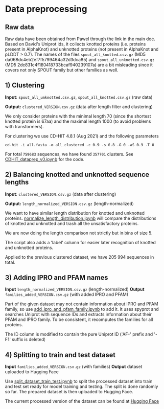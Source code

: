 # Data preprocessing

## Raw data

Raw data have been obtained from Pawel through the link in the main doc. Based on David's Uniprot ids, it collects knotted proteins (i.e. proteins present in AlphaKnot) and unknotted proteins (not present in AlphaKnot and pLDDT > 0.7). The names of the files `spout_all_knotted.csv.gz` (MD5 da068dc4eb2ef7f5799464a32d3dca85) and `spout_all_unknotted.csv.gz` (MD5 2dc831c4f180418733bcaf940239107a) are a bit misleading since it covers not only SPOUT family but other families as well.

## 1) Clustering

**Input:** `spout_all_unknotted.csv.gz`, `spout_all_knotted.csv.gz` (raw data)

**Output:** `clustered_VERSION.csv.gz` (data after length filter and clustering)

We only consider proteins with the minimal length 70 (since the shortest knotted protein is 67aa) and the maximal length 1000 (to avoid problems with transformers).

For clustering we use CD-HIT 4.8.1 (Aug 2021) and the following parameters

```
cd-hit -i all.fasta -o all_clustered -c 0.9 -s 0.8 -G 0 -aS 0.9 -T 0
```

For total `759683` sequences, we have found `357701` clusters. See [CDHIT_dataprep_v0.ipynb](CDHIT_dataprep_v0.ipynb) for the code.

## 2) Balancing knotted and unknotted sequence lengths

**Input:** `clustered_VERSION.csv.gz` (data after clustering)

**Output:** `length_normalized_VERSION.csv.gz` (length-normalized)

We want to have similar length distribution for knotted and unknotted proteins. [normalize_length_distribution.ipynb](normalize_length_distribution.ipynb) will compare the distributions of knotted and unknotted and trash all the unsatisfactory proteins.

We are now doing the length comparison not strictly but in bins of size 5.

The script also adds a 'label' column for easier later recognition of knotted and unknotted proteins.

Applied to the previous clustered dataset, we have 205 994 sequences in total.



## 3) Adding IPRO and PFAM names

**Input** `length_normalized_VERSION.csv.gz` (length-normalized)
**Output** `families_added_VERSION.csv.gz` (with added IPRO and PFAM)

Part of the given dataset may not contain information about IPRO and PFAM family, so use [add_ipro_and_pfam_family.ipynb](add_ipro_and_pfam_family.ipynb) to add it. It uses spyprot and searches Uniprot with sequence IDs and extracts information about their PFAM and IPRO family. To be consistent, it recomputes the families for all proteins. 

The ID column is modified to contain the pure Uniprot ID ('AF-' prefix and '-F1' suffix is deleted)


## 4) Splitting to train and test dataset

**Input** `families_added_VERSION.csv.gz` (with families)
**Output** dataset uploaded to Hugging Face

Use [split_dataset_train_test.ipynb](split_dataset_train_test.ipynb) to split the processed dataset into train and test set ready for model training and testing. The split is done randomly so far. The prepared dataset is then uploaded to Hugging Face.

The current processed version of the dataset can be found at [Hugging Face](https://huggingface.co/datasets/EvaKlimentova/knots_AF)
